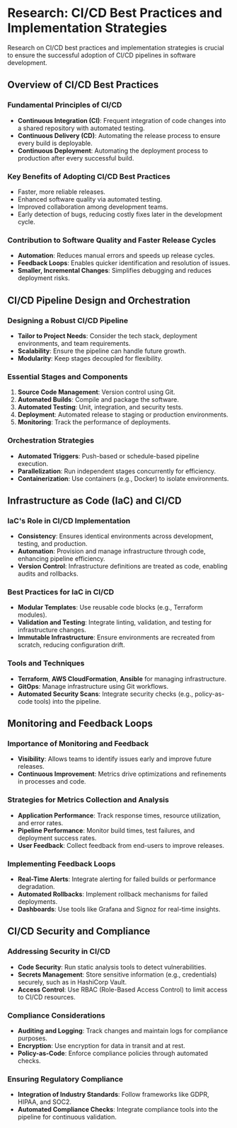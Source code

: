 # Research: CI/CD Best Practices and Implementation Strategies

Research on CI/CD best practices and implementation strategies is crucial to ensure the successful adoption of CI/CD pipelines in software development.

## Overview of CI/CD Best Practices

### Fundamental Principles of CI/CD

- **Continuous Integration (CI)**: Frequent integration of code changes into a shared repository with automated testing.
- **Continuous Delivery (CD)**: Automating the release process to ensure every build is deployable.
- **Continuous Deployment**: Automating the deployment process to production after every successful build.

### Key Benefits of Adopting CI/CD Best Practices

- Faster, more reliable releases.
- Enhanced software quality via automated testing.
- Improved collaboration among development teams.
- Early detection of bugs, reducing costly fixes later in the development cycle.

### Contribution to Software Quality and Faster Release Cycles

- **Automation**: Reduces manual errors and speeds up release cycles.
- **Feedback Loops**: Enables quicker identification and resolution of issues.
- **Smaller, Incremental Changes**: Simplifies debugging and reduces deployment risks.

## CI/CD Pipeline Design and Orchestration

### Designing a Robust CI/CD Pipeline

- **Tailor to Project Needs**: Consider the tech stack, deployment environments, and team requirements.
- **Scalability**: Ensure the pipeline can handle future growth.
- **Modularity**: Keep stages decoupled for flexibility.

### Essential Stages and Components

1. **Source Code Management**: Version control using Git.
2. **Automated Builds**: Compile and package the software.
3. **Automated Testing**: Unit, integration, and security tests.
4. **Deployment**: Automated release to staging or production environments.
5. **Monitoring**: Track the performance of deployments.

### Orchestration Strategies

- **Automated Triggers**: Push-based or schedule-based pipeline execution.
- **Parallelization**: Run independent stages concurrently for efficiency.
- **Containerization**: Use containers (e.g., Docker) to isolate environments.

## Infrastructure as Code (IaC) and CI/CD

### IaC's Role in CI/CD Implementation

- **Consistency**: Ensures identical environments across development, testing, and production.
- **Automation**: Provision and manage infrastructure through code, enhancing pipeline efficiency.
- **Version Control**: Infrastructure definitions are treated as code, enabling audits and rollbacks.

### Best Practices for IaC in CI/CD

- **Modular Templates**: Use reusable code blocks (e.g., Terraform modules).
- **Validation and Testing**: Integrate linting, validation, and testing for infrastructure changes.
- **Immutable Infrastructure**: Ensure environments are recreated from scratch, reducing configuration drift.

### Tools and Techniques

- **Terraform**, **AWS CloudFormation**, **Ansible** for managing infrastructure.
- **GitOps**: Manage infrastructure using Git workflows.
- **Automated Security Scans**: Integrate security checks (e.g., policy-as-code tools) into the pipeline.

## Monitoring and Feedback Loops

### Importance of Monitoring and Feedback

- **Visibility**: Allows teams to identify issues early and improve future releases.
- **Continuous Improvement**: Metrics drive optimizations and refinements in processes and code.

### Strategies for Metrics Collection and Analysis

- **Application Performance**: Track response times, resource utilization, and error rates.
- **Pipeline Performance**: Monitor build times, test failures, and deployment success rates.
- **User Feedback**: Collect feedback from end-users to improve releases.

### Implementing Feedback Loops

- **Real-Time Alerts**: Integrate alerting for failed builds or performance degradation.
- **Automated Rollbacks**: Implement rollback mechanisms for failed deployments.
- **Dashboards**: Use tools like Grafana and Signoz for real-time insights.

## CI/CD Security and Compliance

### Addressing Security in CI/CD

- **Code Security**: Run static analysis tools to detect vulnerabilities.
- **Secrets Management**: Store sensitive information (e.g., credentials) securely, such as in HashiCorp Vault.
- **Access Control**: Use RBAC (Role-Based Access Control) to limit access to CI/CD resources.

### Compliance Considerations

- **Auditing and Logging**: Track changes and maintain logs for compliance purposes.
- **Encryption**: Use encryption for data in transit and at rest.
- **Policy-as-Code**: Enforce compliance policies through automated checks.

### Ensuring Regulatory Compliance

- **Integration of Industry Standards**: Follow frameworks like GDPR, HIPAA, and SOC2.
- **Automated Compliance Checks**: Integrate compliance tools into the pipeline for continuous validation.

